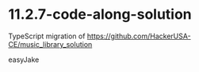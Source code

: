 # 11.2.7-code-along-solution

TypeScript migration of https://github.com/HackerUSA-CE/music_library_solution


easyJake
